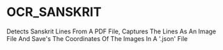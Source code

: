 # OCR_SANSKRIT
Detects Sanskrit Lines From A PDF File, Captures The Lines As An Image File And Save's The Coordinates Of The Images In A '.json' File
